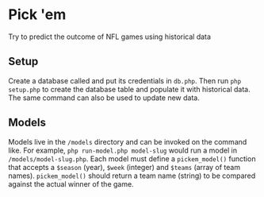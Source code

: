 # Pick 'em
Try to predict the outcome of NFL games using historical data

## Setup
Create a database called and put its credentials in `db.php`.  Then run `php setup.php` to create the database table and populate it with historical data.  The same command can also be used to update new data.

## Models
Models live in the `/models` directory and can be invoked on the command like.  For example, `php run-model.php model-slug` would run a model in `/models/model-slug.php`.  Each model must define a `pickem_model()` function that accepts a `$season` (year), `$week` (integer) and `$teams` (array of team names).  `pickem_model()` should return a team name (string) to be compared against the actual winner of the game.